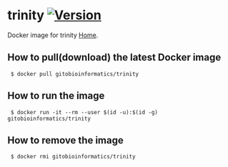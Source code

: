 # trinity [![Version](https://img.shields.io/badge/Version-2.8.4-blue.svg)]()

Docker image for trinity [Home][Homepage].

## How to pull(download) the latest Docker image
```
 $ docker pull gitobioinformatics/trinity
```

## How to run the image
```
 $ docker run -it --rm --user $(id -u):$(id -g) gitobioinformatics/trinity
```

## How to remove the image
```
 $ docker rmi gitobioinformatics/trinity
```

[DockerHub]: (https://hub.docker.com/r/gitobioinformatics/trinity)
[Quay]: (https://quay.io/repository/gitobioinformatics/trinity)
[Homepage]: (https://github.com/trinityrnaseq/trinityrnaseq/wiki)

